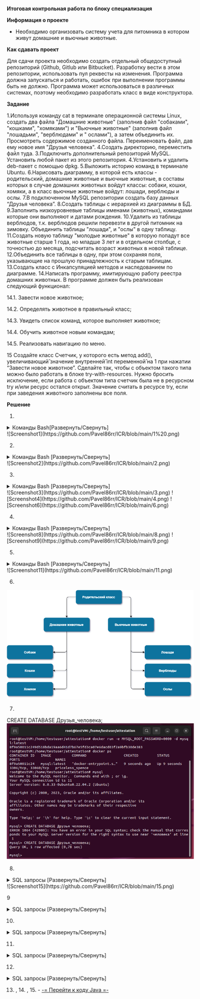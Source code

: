 ﻿
**Итоговая контрольная работа по блоку специализация**

**Информация о проекте**

- Необходимо организовать систему учета для питомника в котором живут домашние и вьючные животные.

**Как сдавать проект**

Для сдачи проекта необходимо создать отдельный общедоступный репозиторий (Github, Gitlub или Bitbucket). Разработку вести в этом репозитории, использовать пул реквесты на изменения. Программа должна запускаться и работать, ошибок при выполнении программы быть не должно. Программа может использоваться в различных системах, поэтому необходимо разработать класс в виде конструктора.

**Задание**

1.Используя команду cat в терминале операционной системы Linux, создать два файла "Домашние животные" (заполнив файл "собаками", "кошками", "хомяками") и "Вьючные животные" (заполнив файл "лошадьми", "верблюдами" и " ослами"), а затем объединить их. Просмотреть содержимое созданного файла. Переименовать файл, дав ему новое имя "Друзья человека".
4.Создать директорию, переместить файл туда.
3.Подключить дополнительный репозиторий MySQL. Установить любой пакет из этого репозитория.
4.Установить и удалить deb-пакет с помощью dpkg.
5.Выложить историю команд в терминале Ubuntu.
6.Нарисовать диаграмму, в которой есть классы - родительский, домашние животные и вьючные животные, в составы которых в случае домашних животных войдут классы: собаки, кошки, хомяки, а в класс вьючные животные войдут: лошади, верблюды и ослы.
7.В подключенном MySQL репозитории создать базу данных “Друзья человека”.
8.Создать таблицы с иерархией из диаграммы в БД.
9.Заполнить низкоуровневые таблицы именами (животных), командами которые они выполняют и датами рождения.
10.Удалить из таблицы верблюдов, т.к. верблюдов решили перевезти в другой питомник на зимовку. Объединить таблицы "лошади", и "ослы" в одну таблицу.
11.Создать новую таблицу "молодые животные" в которую попадут все животные старше 1 года, но младше 3 лет и в отдельном столбце, с точностью до месяца, подсчитать возраст животных в новой таблице.
12.Объединить все таблицы в одну, при этом сохраняя поля, указывающие на прошлую принадлежность к старым таблицам.
13.Создать класс с Инкапсуляцией методов и наследованием по диаграмме.
14.Написать программу, имитирующую работу реестра домашних животных. В программе должен быть реализован следующий функционал:

   14.1. Завести новое животное;

   14.2. Определять животное в правильный класс;

   14.3. Увидеть список команд, которое выполняет животное;

   14.4. Обучить животное новым командам;

   14.5. Реализовать навигацию по меню.

15 Создайте класс Счетчик, у которого есть метод add(), увеличивающий̆ значение внутренней̆ int переменной̆ на 1 при нажатии “Завести новое животное”. Сделайте так, чтобы с объектом такого типа можно было работать в блоке try-with-resources. Нужно бросить исключение, если работа с объектом типа счетчик была не в ресурсном try и/или ресурс остался открыт. Значение считать в ресурсе try, если при заведения животного заполнены все поля.

**Решение**

1.
<details>

<summary> Команды Bash[Развернуть/Свернуть]</summary>


cat > "Домашние животные"

Собаки

Кошки

Хомяки


cat > "Вьючные животные"

Лошади

Верблюды

Ослы

cat "Домашние животные" "Вьючные животные" > Animals

cat Animals

mv "Animals" "Друзья человека"
</details>
![Screenshot1](https://github.com/Pavel86rr/ICR/blob/main/1%20.png)


2.
<details>

<summary> Команды Bash [Развернуть/Свернуть]</summary>

cat > "Домашние животные"

Собаки

Кошки

Хомяки

cat > "Вьючные животные"

Лошади

Верблюды

Ослы

cat "Домашние животные" "Вьючные животные" > Animals

cat Animals

mv "Animals" "Друзья человека"

</details>
![Screenshot2](https://github.com/Pavel86rr/ICR/blob/main/2.png)

3.

<details>
<summary> Команды Bash [Развернуть/Свернуть]</summary>

sudo apt-get update

sudo apt update

sudo apt install mysql-server

sudo service mysql status
</details>
![Screenshot3](https://github.com/Pavel86rr/ICR/blob/main/3.png)
![Screenshot4](https://github.com/Pavel86rr/ICR/blob/main/4.png)
![Screenshot6](https://github.com/Pavel86rr/ICR/blob/main/6.png)

4.

<details>
<summary> Команды Bash [Развернуть/Свернуть]</summary>


wget http://ftp.us.debian.org/debian/pool/main/s/sl/sl_5.02-1_amd64.deb

sudo dpkg -i sl_5.02-1_amd64.deb

sudo dpkg -r sl
</details>
![Screenshot8](https://github.com/Pavel86rr/ICR/blob/main/8.png)
![Screenshot9](https://github.com/Pavel86rr/ICR/blob/main/9.png)


5.

<details>
<summary> Команды Bash [Развернуть/Свернуть]</summary>

730  mkdir attestation

`  `731  cd attestation/

`  `732  cat > Домашние животные

`  `733  cat > "Домашние животные"

`  `734  cat > "Вьючные животные"

`  `735  cat "Домашние животные" "Вьючные животные" > Animals 

`  `736  cat Animals

`  `737  mv "Animals" "Друзья человека"

`  `738  clear

`  `739  mkdir folder_for_attestation && mv "Друзья человека" /attestation/folder_for_attestation 

`  `740  ls

`  `741  rmdir folder_for_attestation/

`  `742  ls

`  `743  clear

`  `744  mkdir folder_for_attestation

`  `745  mv "Друзья человека" /attestation/folder_for_attestation

`  `746  mv "Друзья человека" attestation/folder_for_attestation

`  `747  ls

`  `748  mkdir folder_for_attestation

`  `749  rmdir folder_for_attestation

`  `750  clear

`  `751  mkdir folder_for_attestation

`  `752  mv 'Друзья человека' attestation/folder_for_attestation/

`  `753  mv 'Друзья человека' folder_for_attestation/

`  `754  ls

`  `755  cd folder_for_attestation/

`  `756  ls

`  `757  clear

`  `758  cd..

`  `759  cd.

`  `760  cd..

`  `761  cd 

`  `762  cd attestation/

`  `763  clear

`  `764  sudo apt-get update

`  `765  sudo apt update

`  `766  sudo apt install mysql

`  `767  sudo apt install mysql-server

`  `768  sudo service mysql status

`  `769  clear

`  `770  wget http://ftp.us.debian.org/debian/pool/main/s/sl/sl_5.02-1_amd64.deb

`  `771  sudo dpkg -i sl_5.02-1_amd64.deb

`  `772  sudo dpkg -r sl

`  `773  clear

`  `774  history

</details>
![Screenshot11](https://github.com/Pavel86rr/ICR/blob/main/11.png)

6.
![Screenshot12](https://github.com/Pavel86rr/ICR/blob/main/12.png)






7.

 CREATE DATABASE Друзья_человека;
![Screenshot14](https://github.com/Pavel86rr/ICR/blob/main/14.png)


8.

<details>
<summary> SQL запросы [Развернуть/Свернуть]</summary>


CREATE TABLE Родительский_класс (

`  `id INT PRIMARY KEY AUTO_INCREMENT,

`  `тип VARCHAR(50)

);


CREATE TABLE Домашние_животные (

`  `id INT PRIMARY KEY,

`  `вид VARCHAR(50),

`  `FOREIGN KEY (id) REFERENCES Родительский_класс(id)

);


CREATE TABLE Собаки (

`  `id INT PRIMARY KEY,

`  `имя VARCHAR(50),

`  `команда VARCHAR(50),

`  `дата_рождения DATE,

`  `FOREIGN KEY (id) REFERENCES Домашние_животные(id)

);


CREATE TABLE Кошки (

`  `id INT PRIMARY KEY,

`  `имя VARCHAR(50),

`  `команда VARCHAR(50),

`  `дата_рождения DATE,

`  `FOREIGN KEY (id) REFERENCES Домашние_животные(id)

);


CREATE TABLE Хомяки (

`  `id INT PRIMARY KEY,

`  `имя VARCHAR(50),

`  `команда VARCHAR(50),

`  `дата_рождения DATE,

`  `FOREIGN KEY (id) REFERENCES Домашние_животные(id)

);


CREATE TABLE Вьючные_животные (

`  `id INT PRIMARY KEY,

`  `вид VARCHAR(50),

`  `FOREIGN KEY (id) REFERENCES Родительский_класс(id)

);


CREATE TABLE Лошади (

`  `id INT PRIMARY KEY,

`  `имя VARCHAR(50),

`  `команда VARCHAR(50),

`  `дата_рождения DATE,

`  `FOREIGN KEY (id) REFERENCES Вьючные_животные(id)

);


CREATE TABLE Верблюды (

`  `id INT PRIMARY KEY,

`  `имя VARCHAR(50),

`  `команда VARCHAR(50),

`  `дата_рождения DATE,

`  `FOREIGN KEY (id) REFERENCES Вьючные_животные(id)

);


CREATE TABLE Ослы (

`  `id INT PRIMARY KEY,

`  `имя VARCHAR(50),

`  `команда VARCHAR(50),

`  `дата_рождения DATE,

`  `FOREIGN KEY (id) REFERENCES Вьючные_животные(id)

);

show databases;

show tables;

</details>
![Screenshot15](https://github.com/Pavel86rr/ICR/blob/main/15.png)


9

<details>
<summary> SQL запросы [Развернуть/Свернуть]</summary>



INSERT INTO Верблюды ( имя, команда, дата_рождения)

VALUES ('Зефир', 'Но, пошел', '2019-09-01'),

`       `('Багдад', 'На месте' '2020-11-12'),

`       `('Скорость', 'Ждать' '2021-04-05');

INSERT INTO Кошки ( имя, команда, дата_рождения)

VALUES ('Маркиз', 'Кис-кис', '2021-01-20'),

`       `('Снежка', 'Давай играть', '2022-03-08');

INSERT INTO Лошади ( имя, команда, дата_рождения)

VALUES ('Спирит', 'Но', '2020-01-21'),

`       `('Воронок', 'Бррррр', '2022-03-08');

INSERT INTO Ослы ( имя, команда, дата_рождения)

VALUES ('Нарик', 'Пошёл', '2019-01-21'),

`       `('Степан', 'Стой', '2021-03-08');

INSERT INTO Собаки ( имя, команда, дата_рождения)

VALUES ('Шарик', 'Дай лапу', '2019-01-21'),

`       `('Бим', 'Лежать', '2020-03-08');

INSERT INTO Хомяки ( имя, команда, дата_рождения)

VALUES ('Долгожитель', 'Кушать', '2022-01-21'),

`       `('Хома', 'Отойди', '2023-03-08');
</details>


10.

<details>
<summary> SQL запросы [Развернуть/Свернуть]</summary>

TRUNCATE TABLE Верблюды;

CREATE TABLE Парнокопытные AS

SELECT \* FROM Лошади

UNION

SELECT \* FROM Ослы;
</details>

11.

<details>
<summary> SQL запросы [Развернуть/Свернуть]</summary>


CREATE TABLE Парнокопытные AS

SELECT *, TIMESTAMPDIFF(MONTH, дата_рождения, CURDATE()) AS возраст_в_месяцах

FROM (

`    `SELECT 'Собаки' AS тип_животного, имя, команда, дата_рождения FROM Собаки

`    `UNION ALL

`    `SELECT 'Кошки' AS тип_животного, имя, команда, дата_рождения FROM Кошки

`    `UNION ALL

`    `SELECT 'Хомяки' AS тип_животного, имя, команда, дата_рождения FROM Хомяки

`    `UNION ALL

`    `SELECT 'Лошади' AS тип_животного, имя, команда, дата_рождения FROM Лошади

`    `UNION ALL

`    `SELECT 'Ослы' AS тип_животного, имя, команда, дата_рождения FROM Ослы

) AS животные

WHERE дата_рождения >= DATE_SUB(CURDATE(), INTERVAL 3 YEAR)

AND дата_рождения <= DATE_SUB(CURDATE(), INTERVAL 1 YEAR);
</details>

12.

<details>
<summary> SQL запросы [Развернуть/Свернуть]</summary>

CREATE TABLE Полный_состав AS

SELECT 'Собаки' AS тип_животного, имя, команда, дата_рождения FROM Собаки

UNION ALL

SELECT 'Кошки' AS тип_животного, имя, команда, дата_рождения FROM Кошки

UNION ALL

SELECT 'Хомяки' AS тип_животного, имя, команда, дата_рождения FROM Хомяки

UNION ALL

SELECT 'Лошади' AS тип_животного, имя, команда, дата_рождения FROM Лошади

UNION ALL

SELECT 'Ослы' AS тип_животного, имя, команда, дата\_рождения FROM Ослы;
</details>

13. , 14. , 15. - [-= Перейти к коду Java =-](https://github.com/Terekhov-A-S/Final_control_work_on_the_specialization_block/tree/main/Java)












